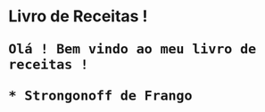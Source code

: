 <h1>Livro de Receitas !
    
    Olá ! Bem vindo ao meu livro de receitas !
    
    * Strongonoff de Frango

